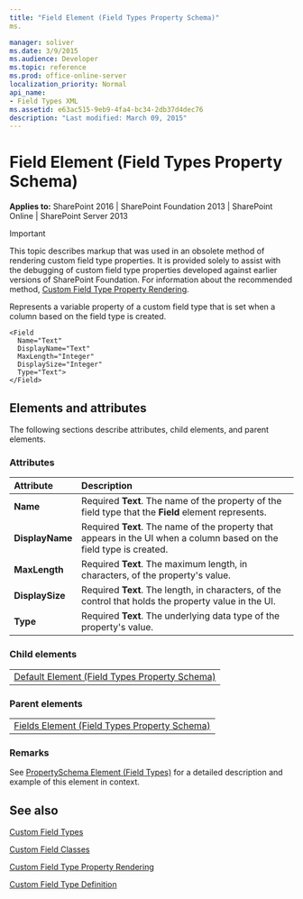 ```yaml
---
title: "Field Element (Field Types Property Schema)"
ms.

manager: soliver
ms.date: 3/9/2015
ms.audience: Developer
ms.topic: reference
ms.prod: office-online-server
localization_priority: Normal
api_name:
- Field Types XML
ms.assetid: e63ac515-9eb9-4fa4-bc34-2db37d4dec76
description: "Last modified: March 09, 2015"
---
```


# Field Element (Field Types Property Schema)

 
  
 **Applies to:** SharePoint 2016 | SharePoint Foundation 2013 | SharePoint Online | SharePoint Server 2013
  
> [!IMPORTANT]
> This topic describes markup that was used in an obsolete method of rendering custom field type properties. It is provided solely to assist with the debugging of custom field type properties developed against earlier versions of SharePoint Foundation. For information about the recommended method, [Custom Field Type Property Rendering](http://msdn.microsoft.com/library/a959ad5b-6f3a-462c-80b9-e2d00bb0d62a%28Office.15%29.aspx). 
  
Represents a variable property of a custom field type that is set when a column based on the field type is created.
  
```
<Field
  Name="Text" 
  DisplayName="Text" 
  MaxLength="Integer" 
  DisplaySize="Integer" 
  Type="Text">
</Field>
```

## Elements and attributes

The following sections describe attributes, child elements, and parent elements.

### Attributes

|**Attribute**|**Description**|
|:-----|:-----|
|**Name** <br/> |Required **Text**. The name of the property of the field type that the **Field** element represents.  <br/> |
|**DisplayName** <br/> |Required **Text**. The name of the property that appears in the UI when a column based on the field type is created.  <br/> |
|**MaxLength** <br/> |Required **Text**. The maximum length, in characters, of the property's value.  <br/> |
|**DisplaySize** <br/> |Required **Text**. The length, in characters, of the control that holds the property value in the UI.  <br/> |
|**Type** <br/> |Required **Text**. The underlying data type of the property's value.  <br/> |
   
### Child elements

||
|:-----|
|[Default Element (Field Types Property Schema)](default-element-field-types-property-schema.md)|
   
### Parent elements

||
|:-----|
|[Fields Element (Field Types Property Schema)](fields-element-field-types-property-schema.md)|
   
### Remarks

See [PropertySchema Element (Field Types)](propertyschema-element-field-types.md) for a detailed description and example of this element in context. 
  
## See also



[Custom Field Types](http://msdn.microsoft.com/library/1345b345-226d-443a-918f-af123a3c7b13%28Office.15%29.aspx)
  
[Custom Field Classes](http://msdn.microsoft.com/library/436a9d9b-7a6f-4e8f-86e8-f42ded85c069%28Office.15%29.aspx)
  
[Custom Field Type Property Rendering](http://msdn.microsoft.com/library/a959ad5b-6f3a-462c-80b9-e2d00bb0d62a%28Office.15%29.aspx)
  
[Custom Field Type Definition](http://msdn.microsoft.com/library/b3315997-671f-4c29-9518-48cc4592f205%28Office.15%29.aspx)

